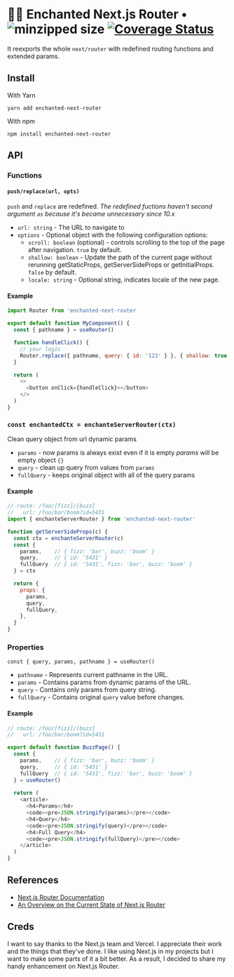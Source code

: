 # 🧙‍♂️ Enchanted Next.js Router &bullet; ![minzipped size](https://badgen.net/bundlephobia/minzip/enchanted-next-router) [![Coverage Status](https://coveralls.io/repos/github/akellbl4/enchanted-next-router/badge.svg?branch=main)](https://coveralls.io/github/akellbl4/enchanted-next-router?branch=main)

It reexports the whole `next/router` with redefined routing functions and extended params.

## Install

With Yarn

```
yarn add enchanted-next-router
```

With npm

```
npm install enchanted-next-router
```


## API

### Functions

#### `push/replace(url, opts)`

`push` and `replace` are redefined. _The redefined fuctions haven't second argument `as` because it's became unnecessary since 10.x_

- `url: string` - The URL to navigate to
- `options` - Optional object with the following configuration options:
  - `scroll: boolean` (optional) - controls scrolling to the top of the page after navigation. `true` by default.
  - `shallow: boolean` - Update the path of the current page without rerunning getStaticProps, getServerSideProps or getInitialProps. `false` by default.
  - `locale: string` - Optional string, indicates locale of the new page.

#### Example

```js
import Router from 'enchanted-next-router

export default function MyComponent() {
  const { pathname } = useRouter()

  function handleClick() {
    // your logic
    Router.replace({ pathname, query: { id: '123' } }, { shallow: true })
  }

  return (
    <>
      <button onClick={handleClick}></button>
    </>
  )
}
```

### `const enchantedCtx = enchanteServerRouter(ctx)`

Clean query object from url dynamic params

- `params` - now params is always exist even if it is empty _params_ will be empty object `{}`
- `query` - clean up query from values from `params`
- `fullQuery` - keeps original object with all of the query params

#### Example

```js
// route: /foo/[fizz]/[buzz]
//   url: /foo/bar/boom?id=5431
import { enchanteServerRouter } from 'enchanted-next-router'

function getServerSideProps(c) {
  const ctx = enchanteServerRouter(c)
  const {
    params,    // { fizz: 'bar', buzz: 'boom' }
    query,     // { id: '5431' }
    fullQuery  // { id: '5431', fizz: 'bar', buzz: 'boom' }
  } = ctx

  return {
    props: {
      params,
      query,
      fullQuery,
    },
  }
}
```

### Properties

`const { query, params, pathname } = useRouter()`

- `pathname` - Represents current pathname in the URL.
- `params` - Contains params from dynamic params of the URL.
- `query` - Contains only params from query string.
- `fullQuery` - Contains original `query` value before changes.

#### Example

```js
// route: /foo/[fizz]/[buzz]
//   url: /foo/bar/boom?id=5431

export default function BuzzPage() {
  const {
    params,    // { fizz: 'bar', buzz: 'boom' }
    query,     // { id: '5431' }
    fullQuery  // { id: '5431', fizz: 'bar', buzz: 'boom' }
  } = useRouter()
  
  return (
    <article>
      <h4>Params</h4>
      <code><pre>JSON.stringify(params)</pre></code>
      <h4>Query</h4>
      <code><pre>JSON.stringify(query)</pre></code>
      <h4>Full Query</h4>
      <code><pre>JSON.stringify(fullQuery)</pre></code>
    </article>
  )
}
```

## References

- [Next.js Router Documentation](https://nextjs.org/docs/api-reference/next/router)
- [An Overview on the Current State of Next.js Router](https://pavel.mineev.me/blog/nextjs-router-tips-and-tricks)

## Creds

I want to say thanks to the Next.js team and Vercel. I appreciate their work and the things that they've done. I like using Next.js in my projects but I want to make some parts of it a bit better. As a result, I decided to share my handy enhancement on Next.js Router.
